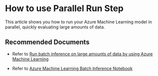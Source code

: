 <properties
    pageTitle="How to use parallel run step"
    description="How to use parallel run step"
    service="microsoft.machinelearning"
    resource="ParallelRunStep"
    authors="shivanissambare"
    ms.author="ssambare"
    displayOrder="1"
    selfHelpType="generic"
    supportTopicIds="32745195"
    productPesIds="16644"
    cloudEnvironments="public, fairfax, mooncake, usnat, ussec"
    articleid="machinelearning-parallelrunstep-how-to-use"
	ownershipId="AzureML_AzureMachineLearningServices"
/>

# How to use Parallel Run Step

This article shows you how to run your Azure Machine Learning model in parallel, quickly evaluating large amounts of data.

## **Recommended Documents**

* Refer to [Run batch inference on large amounts of data by using Azure Machine Learning](https://docs.microsoft.com/azure/machine-learning/how-to-use-parallel-run-step)

* Refer to [Azure Machine Learning Batch Inference Notebook](https://github.com/Azure/MachineLearningNotebooks/tree/master/how-to-use-azureml/machine-learning-pipelines/parallel-run)
